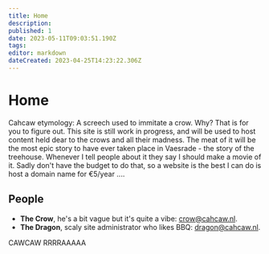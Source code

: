 ```yaml
---
title: Home
description: 
published: 1
date: 2023-05-11T09:03:51.190Z
tags: 
editor: markdown
dateCreated: 2023-04-25T14:23:22.306Z
---
```


# Home
Cahcaw etymology: A screech used to immitate a crow.
Why? That is for you to figure out.
This site is still work in progress, and will be used to host content held dear to the crows and all their madness.
The meat of it will be the most epic story to have ever taken place in Vaesrade - the story of the treehouse. Whenever I tell people about it they say I should make a movie of it. Sadly don't have the budget to do that, so a website is the best I can do is host a domain name for €5/year ....


## People
- **The Crow**, he's a bit vague but it's quite a vibe: [crow@cahcaw.nl](mailto:thecrow@cahcaw.nl).
- **The Dragon**, scaly site administrator who likes BBQ: [dragon@cahcaw.nl](mailto:thedragon@cahcaw.nl).

CAWCAW RRRRAAAAA